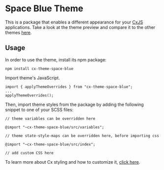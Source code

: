 # Space Blue Theme

This is a package that enables a different appearance for your [CxJS](https://cxjs.io/) applications.
Take a look at the theme preview and compare it to the other themes [here](https://gallery.cxjs.io/).

## Usage

In order to use the theme, install its npm package:

```
npm install cx-theme-space-blue
```

Import theme's JavaScript.

```
import { applyThemeOverrides } from "cx-theme-space-blue";
...
applyThemeOverrides();
```

Then, import theme styles from the package by adding the following snippet to one of your SCSS files:

```
// theme variables can be overridden here

@import "~cx-theme-space-blue/src/variables";

// theme state-style-maps can be overridden here, before importing css

@import "~cx-theme-space-blue/src/index";

// add custom CSS here
```

To learn more about Cx styling and how to customize it,
[click here](https://cxjs.io/v/master/docs/concepts/css).
